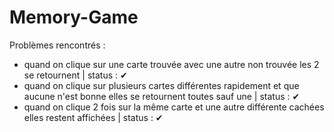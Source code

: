 # Memory-Game
Problèmes rencontrés :
- quand on clique sur une carte trouvée avec une autre non trouvée les 2 se retournent | status : ✔
- quand on clique sur plusieurs cartes différentes rapidement et que aucune n'est bonne elles se retournent toutes sauf une | status : ✔
- quand on clique 2 fois sur la même carte et une autre différente cachées elles restent affichées | status : ✔
